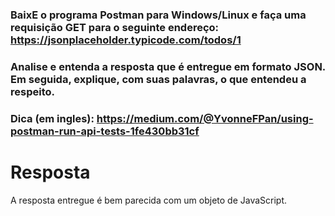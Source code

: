 ### BaixE o programa Postman para Windows/Linux e faça uma requisição GET para o seguinte endereço: https://jsonplaceholder.typicode.com/todos/1

### Analise e entenda a resposta que é entregue em formato JSON. Em seguida, explique, com suas palavras, o que entendeu a respeito.

### Dica (em ingles): https://medium.com/@YvonneFPan/using-postman-run-api-tests-1fe430bb31cf


# Resposta

A resposta entregue é bem parecida com um objeto de JavaScript.